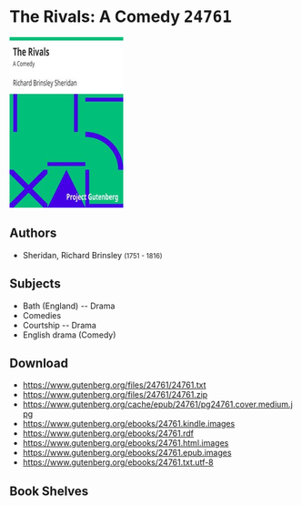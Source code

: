# The Rivals: A Comedy <kbd>24761</kbd>

![](./cover.medium.jpg "")

## Authors


 - Sheridan, Richard Brinsley <small>(1751 - 1816)</small>

## Subjects


 - Bath (England) -- Drama
 - Comedies
 - Courtship -- Drama
 - English drama (Comedy)

## Download


 - https://www.gutenberg.org/files/24761/24761.txt
 - https://www.gutenberg.org/files/24761/24761.zip
 - https://www.gutenberg.org/cache/epub/24761/pg24761.cover.medium.jpg
 - https://www.gutenberg.org/ebooks/24761.kindle.images
 - https://www.gutenberg.org/ebooks/24761.rdf
 - https://www.gutenberg.org/ebooks/24761.html.images
 - https://www.gutenberg.org/ebooks/24761.epub.images
 - https://www.gutenberg.org/ebooks/24761.txt.utf-8

## Book Shelves


